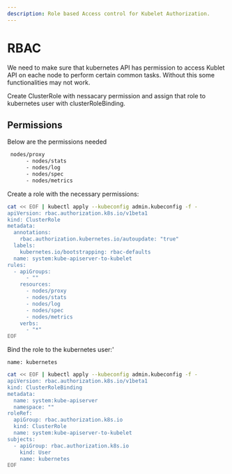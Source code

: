 ```yaml
---
description: Role based Access control for Kubelet Authorization.
---
```


# RBAC

We need to make sure that  kubernetes API has permission to access Kublet API on eache node to  perform certain common tasks. Without this some functionalities may not work.

Create ClusterRole with nessacary permission and assign that role to kubernetes user with clusterRoleBinding.

## Permissions

Below are the permissions needed

```bash
 nodes/proxy
      - nodes/stats
      - nodes/log
      - nodes/spec
      - nodes/metrics
```

Create a role with the necessary permissions:

```bash
cat << EOF | kubectl apply --kubeconfig admin.kubeconfig -f -
apiVersion: rbac.authorization.k8s.io/v1beta1
kind: ClusterRole
metadata:
  annotations:
    rbac.authorization.kubernetes.io/autoupdate: "true"
  labels:
    kubernetes.io/bootstrapping: rbac-defaults
  name: system:kube-apiserver-to-kubelet
rules:
  - apiGroups:
      - ""
    resources:
      - nodes/proxy
      - nodes/stats
      - nodes/log
      - nodes/spec
      - nodes/metrics
    verbs:
      - "*"
EOF
```

Bind the role to the kubernetes user:'

```
name: kubernetes
```

```bash
cat << EOF | kubectl apply --kubeconfig admin.kubeconfig -f -
apiVersion: rbac.authorization.k8s.io/v1beta1
kind: ClusterRoleBinding
metadata:
  name: system:kube-apiserver
  namespace: ""
roleRef:
  apiGroup: rbac.authorization.k8s.io
  kind: ClusterRole
  name: system:kube-apiserver-to-kubelet
subjects:
  - apiGroup: rbac.authorization.k8s.io
    kind: User
    name: kubernetes
EOF
```
